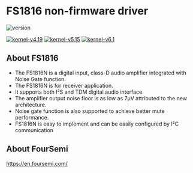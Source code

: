 # FS1816 non-firmware driver

![version](https://img.shields.io/badge/version-v1.1.3-blue)

[![kernel-v4.19](https://github.com/fs-nick-li/fs1816non-firmware-drv/actions/workflows/ci-v4.19.yml/badge.svg)](https://github.com/fs-nick-li/fs1816non-firmware-drv/actions/workflows/ci-v4.19.yml)
[![kernel-v5.15](https://github.com/fs-nick-li/fs1816non-firmware-drv/actions/workflows/ci-v5.15.yml/badge.svg)](https://github.com/fs-nick-li/fs1816non-firmware-drv/actions/workflows/ci-v5.15.yml)
[![kernel-v6.1](https://github.com/fs-nick-li/fs1816non-firmware-drv/actions/workflows/ci-v6.1.yml/badge.svg)](https://github.com/fs-nick-li/fs1816non-firmware-drv/actions/workflows/ci-v6.1.yml)

## About FS1816

- The FS1816N is a digital input, class-D audio amplifier integrated with Noise Gate function.
- The FS1816N is for receiver application.
- It supports both I²S and TDM digital audio interface.
- The amplifier output noise floor is as low as 7μV attributed to the new architecture.
- Noise gate function is also supported to achieve better mute performance.
- FS1816N is easy to implement and can be easily configured by I²C communication

## About FourSemi

https://en.foursemi.com/
